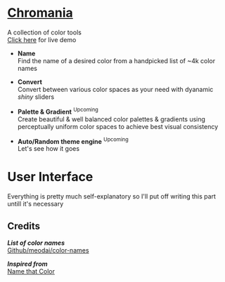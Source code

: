 # [Chromania](https://impawstarlight.github.io/chromania)
A collection of color tools\
[Click here](https://impawstarlight.github.io/chromania)
for live demo

- **Name**\
Find the name of a desired color from
a handpicked list of ~4k color names

- **Convert**\
Convert between various color spaces as your need
with dyanamic *shiny* sliders

- **Palette & Gradient** <sup>Upcoming</sup>\
Create beautiful & well balanced color palettes
& gradients using perceptually uniform color
spaces to achieve best visual consistency

- **Auto/Random theme engine** <sup>Upcoming</sup> \
Let's see how it goes

# User Interface
Everything is pretty much self-explanatory
so I'll put off writing this part untill it's necessary

## Credits

***List of color names***\
[Github/meodai/color-names](https://github.com/meodai/color-names)

***Inspired from***\
[Name that Color](https://chir.ag/projects/name-that-color)



